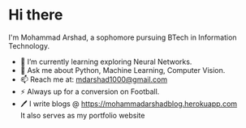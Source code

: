 # Hi there 
<!-- <img src="./Hi.gif" width="4px"> -->
  I'm Mohammad Arshad, a sophomore pursuing BTech in Information Technology.
- 🌱 I’m currently learning exploring Neural Networks.
- 💬 Ask me about Python, Machine Learning, Computer Vision.
- 📫 Reach me at: mdarshad1000@gmail.com
- ⚡ Always up for a conversion on Football.
- 🖊️ I write blogs @ https://mohammadarshadblog.herokuapp.com <br></t>It also serves as my portfolio website

